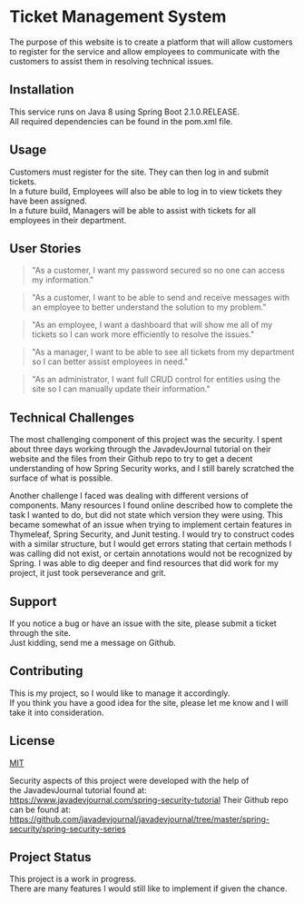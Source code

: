 # Ticket Management System

The purpose of this website is to create a platform that will allow customers to register for the service and allow employees to communicate with the customers 
to assist them in resolving technical issues.

## Installation

This service runs on Java 8 using Spring Boot 2.1.0.RELEASE.\
All required dependencies can be found in the pom.xml file.

## Usage

Customers must register for the site. They can then log in and submit tickets.\
In a future build, Employees will also be able to log in to view tickets they have been assigned.\
In a future build, Managers will be able to assist with tickets for all employees in their department.

## User Stories

>"As a customer, I want my password secured so no one can access my information."

> "As a customer, I want to be able to send and receive messages with an employee to better understand the solution to my problem."

> "As an employee, I want a dashboard that will show me all of my tickets so I can work more efficiently to resolve the issues."

> "As a manager, I want to be able to see all tickets from my department so I can better assist employees in need."

> "As an administrator, I want full CRUD control for entities using the site so I can manually update their information."

## Technical Challenges

The most challenging component of this project was the security. I spent about three days working through the JavadevJournal tutorial on their website and the files from their Github repo to try to get 
a decent understanding of how Spring Security works, and I still barely scratched the surface of what is possible.

Another challenge I faced was dealing with different versions of components. Many resources I found online described how to complete the task I wanted to do, 
but did not state which version they were using. This became somewhat of an issue when trying to implement certain features in Thymeleaf, Spring Security, and Junit testing. 
I would try to construct codes with a similar structure, but I would get errors stating that certain methods I was calling did not exist, or certain annotations 
would not be recognized by Spring. I was able to dig deeper and find resources that did work for my project, it just took perseverance and grit.

## Support

If you notice a bug or have an issue with the site, please submit a ticket through the site.\
Just kidding, send me a message on Github.

## Contributing

This is my project, so I would like to manage it accordingly.\
If you think you have a good idea for the site, please let me know and I will take it into consideration.

## License

[MIT](https://choosealicense.com/licenses/mit/)

Security aspects of this project were developed with the help of\
the JavadevJournal tutorial found at:\
https://www.javadevjournal.com/spring-security-tutorial
Their Github repo can be found at:\
https://github.com/javadevjournal/javadevjournal/tree/master/spring-security/spring-security-series

## Project Status

This project is a work in progress.\
There are many features I would still like to implement if given the chance.